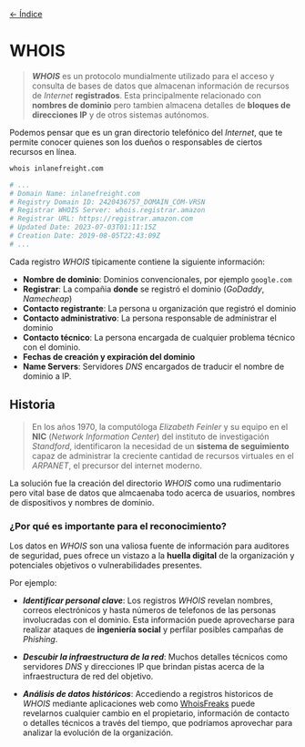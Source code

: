 [<- Índice](../WebHacking.md)
# WHOIS

> ***WHOIS*** es un protocolo mundialmente utilizado para el acceso y consulta de bases de datos que almacenan información de recursos de *Internet* **registrados**.
> Esta principalmente relacionado con **nombres de dominio** pero tambien almacena detalles de **bloques de direcciones IP** y de otros sistemas autónomos.

Podemos pensar que es un gran directorio telefónico del *Internet*, que te permite conocer quienes son los dueños o responsables de ciertos recursos en línea.


```bash
whois inlanefreight.com

# ...
# Domain Name: inlanefreight.com
# Registry Domain ID: 2420436757_DOMAIN_COM-VRSN
# Registrar WHOIS Server: whois.registrar.amazon
# Registrar URL: https://registrar.amazon.com
# Updated Date: 2023-07-03T01:11:15Z
# Creation Date: 2019-08-05T22:43:09Z
# ...
```

Cada registro *WHOIS* típicamente contiene la siguiente información:

- **Nombre de dominio**: Dominios convencionales, por ejemplo `google.com`
- **Registrar**: La compañia **donde** se registró el dominio (*GoDaddy*, *Namecheap*)
- **Contacto registrante**: La persona u organización que registró el dominio
- **Contacto administrativo**: La persona responsable de administrar el dominio
- **Contacto técnico**: La persona encargada de cualquier problema técnico con el dominio.
- **Fechas de creación y expiración del dominio**
- **Name Servers**: Servidores *DNS* encargados de traducir el nombre de dominio a IP.

## Historia

> En los años 1970, la computóloga *Elizabeth Feinler* y su equipo en el **NIC** (*Network Information Center*) del instituto de investigación *Standford*, identificaron la necesidad de un **sistema de seguimiento** capaz de administrar la creciente cantidad de recursos virtuales en el *ARPANET*, el precursor del internet moderno.

La solución fue la creación del directorio *WHOIS* como una rudimentario pero vital base de datos que almcaenaba todo acerca de usuarios, nombres de dispositivos y nombres de dominio.

### ¿Por qué es importante para el reconocimiento?

Los datos en *WHOIS* son una valiosa fuente de información para auditores de seguridad, pues ofrece un vistazo a la **huella digital** de la organización y potenciales objetivos o vulnerabilidades presentes.

Por ejemplo:

- ***Identificar personal clave***: Los registros *WHOIS* revelan nombres, correos electrónicos y hasta números de telefonos de las personas involucradas con el dominio. Esta información puede aprovecharse para realizar ataques de **ingeniería social** y perfilar posibles campañas de *Phishing*.

- ***Descubir la infraestructura de la red***: Muchos detalles técnicos como servidores *DNS* y direcciones IP que brindan pistas acerca de la infraestructura de red del objetivo.

- ***Análisis de datos históricos***: Accediendo a registros historicos de *WHOIS* mediante aplicaciones web como [WhoisFreaks](https://whoisfreaks.com/) puede revelarnos cualquier cambio en el propietario, información de contacto o detalles técnicos a través del tiempo, que podríamos aprovechar para analizar la evolución de la organización.